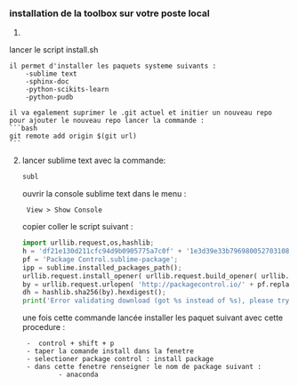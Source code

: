 ### installation de la toolbox sur votre poste local 

1. 
lancer le script install.sh 

    il permet d'installer les paquets systeme suivants :
        -sublime text
        -sphinx-doc 
        -python-scikits-learn
        -python-pudb
        
    il va egalement suprimer le .git actuel et initier un nouveau repo 
    pour ajouter le nouveau repo lancer la commande :
    ```bash
    git remote add origin $(git url)
    ```
    
2. lancer sublime text avec la commande: 
    ```bash
    subl
    ```
    
    ouvrir la console sublime text dans le menu : 
        
        View > Show Console
    
    copier coller le script suivant :
    
    ```python
    import urllib.request,os,hashlib;
    h = 'df21e130d211cfc94d9b0905775a7c0f' + '1e3d39e33b79698005270310898eea76';
    pf = 'Package Control.sublime-package';
    ipp = sublime.installed_packages_path();
    urllib.request.install_opener( urllib.request.build_opener( urllib.request.ProxyHandler()) );
    by = urllib.request.urlopen( 'http://packagecontrol.io/' + pf.replace(' ', '%20')).read();
    dh = hashlib.sha256(by).hexdigest();
    print('Error validating download (got %s instead of %s), please try manual install' % (dh, h)) if dh != h else open(os.path.join( ipp, pf), 'wb' ).write(by)
    ```
    
    une fois cette commande lancée installer les paquet suivant avec cette procedure :
    
        -  control + shift + p
        - taper la comande install dans la fenetre
        - selectioner package control : install package
        - dans cette fenetre renseigner le nom de package suivant :
                - anaconda

